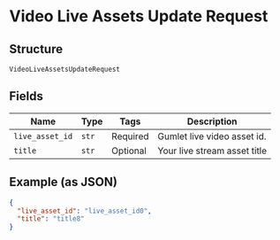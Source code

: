 
# Video Live Assets Update Request

## Structure

`VideoLiveAssetsUpdateRequest`

## Fields

| Name | Type | Tags | Description |
|  --- | --- | --- | --- |
| `live_asset_id` | `str` | Required | Gumlet live video asset id. |
| `title` | `str` | Optional | Your live stream asset title |

## Example (as JSON)

```json
{
  "live_asset_id": "live_asset_id0",
  "title": "title8"
}
```

